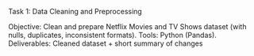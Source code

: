 Task 1: Data Cleaning and Preprocessing

Objective: Clean and prepare Netflix Movies and TV Shows dataset (with nulls, duplicates, inconsistent formats).
Tools: Python (Pandas).
Deliverables: Cleaned dataset + short summary of changes
